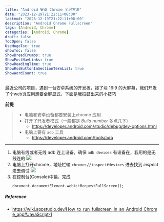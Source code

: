 ```yaml
---
title: "Android 安卓 Chrome 全屏方法"
date: "2023-12-19T21:22:11+08:00"
lastmod: "2023-12-19T21:22:11+08:00"
description: "Android Chrome Fullscreen"
tags: [Android, Chrome]
categories: [Android, Chrome]
draft: false
TocOpen: false
UseHugoToc: true
showToc: false
ShowBreadCrumbs: true
ShowPostNavLinks: true
ShowReadingTime: true
ShowRssButtonInSectionTermList: true
ShowWordCount: true
---
```


最近公司的项目，遇到一台安卓系统的开发板，接了块 16:9 的大屏幕，我们开发了个web页应用想要全屏显式，下面是我捣鼓出来的小技巧

**前提**

> - 电脑和安卓设备都要安装上chrome 应用
> - 打开了开发者模式（一般都是 _Build number_ 多点几下）
>   - https://developer.android.com/studio/debug/dev-options.html
> - 电脑上要有 `adb` 工具
>   - https://developer.android.com/tools/adb

---

1.  电脑有线或者无线 adb 连上设备，确保 `adb devices` 有设备在，我用的是无线连的
    ![](../images/image_20241219210427.png)
2.  电脑上打开chrome，地址栏输 `chrome://inspect#devices` 进去找到 _inspect_ 进去调试
    ![](../images/image_20241219211144.png)
3.  在控制台(Console)中输，完成
    ```
    document.documentElement.webkitRequestFullScreen();
    ```

##### Reference

- https://wiki.appstudio.dev/How_to_run_fullscreen_in_an_Android_Chrome_app#JavaScript-1
